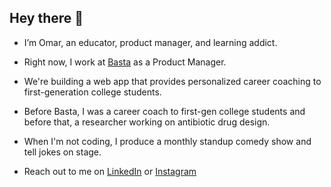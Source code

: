 ## Hey there 👋

- I’m Omar, an educator, product manager, and learning addict.
- Right now, I work at [Basta](https://projectbasta.com/) as a Product Manager.
- We're building a web app that provides personalized career coaching to first-generation college students.
- Before Basta, I was a career coach to first-gen college students and before that, a researcher working on antibiotic drug design.


- When I'm not coding, I produce a monthly standup comedy show and tell jokes on stage.


- Reach out to me on [LinkedIn](https://www.linkedin.com/in/omar-mn/) or [Instagram](https://www.instagram.com/ethnicallyomar/)

<!---
omaromi/omaromi is a ✨ special ✨ repository because its `README.md` (this file) appears on your GitHub profile.
You can click the Preview link to take a look at your changes.
--->
